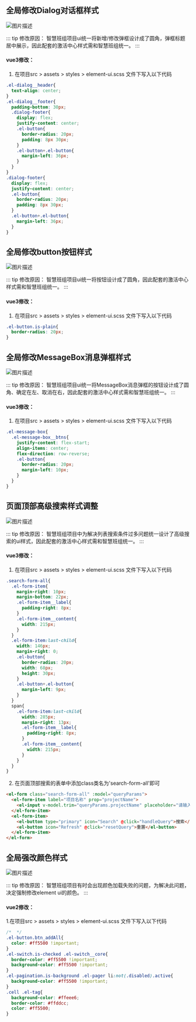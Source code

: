 <script setup>
import { withBase } from 'vitepress'
</script>

## 全局修改Dialog对话框样式
<img :src="withBase('/img/cssImg/dialog.png')" alt="图片描述">

::: tip 修改原因：
智慧班组项目ui统一将新增/修改弹框设计成了圆角，弹框标题居中展示，因此配套的激活中心样式需和智慧班组统一。
:::
#### vue3修改：

1. 在项目src > assets > styles > element-ui.scss 文件下写入以下代码
```css
.el-dialog__header{
  text-align: center;
}
.el-dialog__footer{
  padding-bottom: 30px;
  .dialog-footer{
    display: flex;
    justify-content: center;
    .el-button{
      border-radius: 20px;
      padding: 8px 30px;
    }
    .el-button+.el-button{
      margin-left: 36px;
    }
  }
}
.dialog-footer{
  display: flex;
  justify-content: center;
  .el-button{
    border-radius: 20px;
    padding: 8px 30px;
  }
  .el-button+.el-button{
    margin-left: 36px;
  }
}
```


## 全局修改button按钮样式
<img :src="withBase('/img/cssImg/button.png')" alt="图片描述">

::: tip 修改原因：
智慧班组项目ui统一将按钮设计成了圆角，因此配套的激活中心样式需和智慧班组统一。
:::
#### vue3修改：

1. 在项目src > assets > styles > element-ui.scss 文件下写入以下代码
```css
.el-button.is-plain{
  border-radius: 20px;
}
```


## 全局修改MessageBox消息弹框样式
<img :src="withBase('/img/cssImg/mesBox.png')" alt="图片描述">

::: tip 修改原因：
智慧班组项目ui统一将MessageBox消息弹框的按钮设计成了圆角、确定在左、取消在右，因此配套的激活中心样式需和智慧班组统一。
:::
#### vue3修改：

1. 在项目src > assets > styles > element-ui.scss 文件下写入以下代码
```css
.el-message-box{
  .el-message-box__btns{
    justify-content: flex-start;
    align-items: center;
    flex-direction: row-reverse;
    .el-button{
      border-radius: 20px;
      margin-left: 10px;
    }
  }
}
```


## 页面顶部高级搜索样式调整
<img :src="withBase('/img/cssImg/search.png')" alt="图片描述">

::: tip 修改原因：
智慧班组项目中为解决列表搜索条件过多问题统一设计了高级搜索的ui样式，因此配套的激活中心样式需和智慧班组统一。
:::
#### vue3修改：

1. 在项目src > assets > styles > element-ui.scss 文件下写入以下代码
```css
.search-form-all{
  .el-form-item{
    margin-right: 10px;
    margin-bottom: 22px;
    .el-form-item__label{
      padding-right: 8px;
    }
    .el-form-item__content{
      width: 215px;
    }
  }
  .el-form-item:last-child{
    width: 146px;
    margin-right: 0;
    .el-button{
      border-radius: 20px;
      width: 68px;
      height: 30px;
    }
    .el-button+.el-button{
      margin-left: 9px;
    }
  }
  span{
    .el-form-item:last-child{
      width: 285px;
      margin-right: 13px;
      .el-form-item__label{
        padding-right: 8px;
      }
      .el-form-item__content{
        width: 215px;
      }
    }
  }
}
```

2. 在页面顶部搜索的表单中添加class类名为'search-form-all'即可
```html
<el-form class="search-form-all" :model="queryParams">
  <el-form-item label="项目名称" prop="projectName">
    <el-input v-model.trim="queryParams.projectName" placeholder="请输入项目名称" maxlength="20" clearable @keyup.enter="handleQuery" />
  </el-form-item>
  <el-form-item>
    <el-button type="primary" icon="Search" @click="handleQuery">搜索</el-button>
    <el-button icon="Refresh" @click="resetQuery">重置</el-button>
  </el-form-item>
</el-form>
```

## 全局强改颜色样式
<img :src="withBase('/img/cssImg/color.png')" alt="图片描述">

::: tip 修改原因：
智慧班组项目有时会出现颜色加载失败的问题，为解决此问题，决定强制修改element ui的颜色。
:::
#### vue2修改：

1.在项目src > assets > styles > element-ui.scss 文件下写入以下代码
```css
/*  */
.el-button.btn_addAll{
  color: #ff5500 !important;
}
.el-switch.is-checked .el-switch__core{
  border-color: #ff5500 !important;
  background-color: #ff5500 !important;
}
.el-pagination.is-background .el-pager li:not(.disabled).active{
  background-color: #ff5500 !important;
}
.cell .el-tag{
  background-color: #ffeee6;
  border-color: #ffddcc;
  color: #ff5500;
}
```